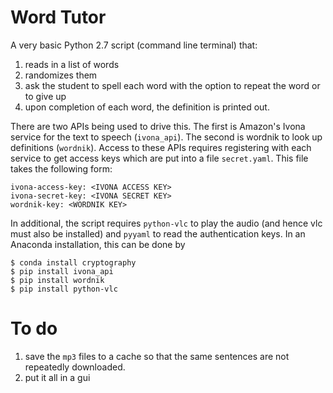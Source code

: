 # Word Tutor

A very basic Python 2.7 script (command line terminal) that:
 1. reads in a list of words
 2. randomizes them
 3. ask the student to spell each word with the option to repeat the word or to give up
 4. upon completion of each word, the definition is printed out.

There are two APIs being used to drive this. The first is Amazon's Ivona service for the text to speech (`ivona_api`).  The second is wordnik to look up definitions (`wordnik`). Access to these APIs requires registering with each service to get access keys which are put into a file `secret.yaml`.  This file takes the following form:

    ivona-access-key: <IVONA ACCESS KEY>
    ivona-secret-key: <IVONA SECRET KEY>
    wordnik-key: <WORDNIK KEY>

In additional, the script requires `python-vlc` to play the audio (and hence vlc must also be installed) and `pyyaml` to read the authentication keys. In an Anaconda installation, this can be done by

    $ conda install cryptography
    $ pip install ivona_api
    $ pip install wordnik
    $ pip install python-vlc

# To do

 1. save the `mp3` files to a cache so that the same sentences are not repeatedly downloaded.
 2. put it all in a gui
